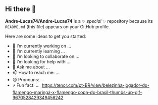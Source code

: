 ## Hi there 👋

**Andre-Lucas74/Andre-Lucas74** is a ✨ _special_ ✨ repository because its `README.md` (this file) appears on your GitHub profile.

Here are some ideas to get you started:

- 🔭 I’m currently working on ...
- 🌱 I’m currently learning ...
- 👯 I’m looking to collaborate on ...
- 🤔 I’m looking for help with ...
- 💬 Ask me about ...
- 📫 How to reach me: ...
- 😄 Pronouns: ...
- ⚡ Fun fact: ...
 ![]()
https://tenor.com/pt-BR/view/belezinha-jogador-do-flamengo-maringá-x-flamengo-copa-do-brasil-thumbs-up-gif-9670528429349456242
